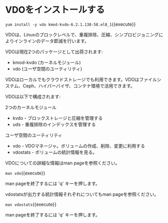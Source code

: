 # VDOをインストールする

`yum install -y vdo kmod-kvdo-6.2.1.138-58.el8_1`{{execute}}

VDOは、Linuxのブロックレベルで、重複排除、圧縮、シンプロビジョニングによりインラインのデータ節減を行います。

VDOは現在2つのパッケージとして出荷されます:
* kmod-kvdo (カーネルモジュール)
* vdo (ユーザ空間のユーティリティ)

VDOはローカルでもクラウドストレージでも利用できます。VDOはファイルシステム、Ceph、ハイパーバイザ、コンテナ環境で活用できます。

VDOは以下で構成されます:

2つのカーネルモジュール
* kvdo     - ブロックストレージと圧縮を管理する
* uds      - 重複排除のインデックスを管理する

ユーザ空間のユーティリティ
* vdo      - VDOマネージャ。ボリュームの作成、削除、変更に利用する
* vdostats - ボリュームの統計情報を見る。

VDOについての詳細な情報はman pageを参照ください。

`man vdo`{{execute}}

man pageを終了するには 'q' キーを押します。

vdostatsが出力する統計情報それぞれについてもman pageを参照ください。

`man vdostats`{{execute}}

man pageを終了するには 'q' キーを押します。


